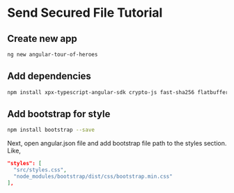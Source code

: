 # Send Secured File Tutorial

## Create new app

```bash
ng new angular-tour-of-heroes
```

## Add dependencies

```bash
npm install xpx-typescript-angular-sdk crypto-js fast-sha256 flatbuffers nem-sdk secrets.js-grempe text-encoding-utf-8 typescript-base64-arraybuffer bootstrap --save
```

## Add bootstrap for style

```bash
npm install bootstrap --save
```

Next, open angular.json file and add bootstrap file path to the styles section. Like,

```json
"styles": [
  "src/styles.css",
  "node_modules/bootstrap/dist/css/bootstrap.min.css"
],
```

